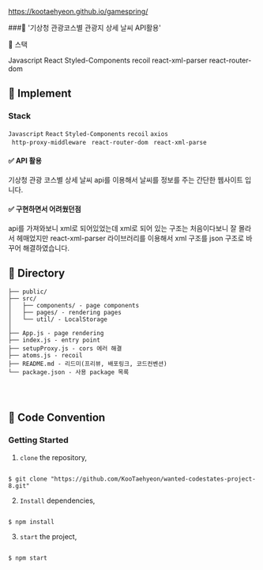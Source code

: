 https://kootaehyeon.github.io/gamespring/

###📌 '기상청 관광코스별 관광지 상세 날씨 API활용'

🚗
스택

Javascript React Styled-Components recoil react-xml-parser react-router-dom

## 🚗 Implement

### Stack

`Javascript` `React` `Styled-Components` `recoil` `axios`  
` http-proxy-middleware` ` react-router-dom`
` react-xml-parse`

#### ✅ API 활용

기상청 관광 코스별 상세 날씨 api를 이용해서 날씨를 정보를
주는 간단한 웹사이트 입니다.

#### ✅ 구현하면서 어려웠던점

api를 가져와보니 xml로 되어있었는데 xml로 되어 있는 구조는 처음이다보니
잘 몰라서 헤매었지만 react-xml-parser 라이브러리를 이용해서 xml 구조를
json 구조로 바꾸어 해결하였습니다.

## 🚗 Directory

```
├── public/
├── src/
│   ├── components/ - page components
│   ├── pages/ - rendering pages
│   └── util/ - LocalStorage
│
├── App.js - page rendering
├── index.js - entry point
├── setupProxy.js - cors 에러 해결
├── atoms.js - recoil
├── README.md - 리드미(프리뷰, 배포링크, 코드컨벤션)
└── package.json - 사용 package 목록

```

### <br/>

###

## 🚗 Code Convention

### Getting Started

1. `clone` the repository,

```

$ git clone "https://github.com/KooTaehyeon/wanted-codestates-project-8.git"

```

2. `Install` dependencies,

```

$ npm install

```

3. `start` the project,

```

$ npm start

```

```

```
